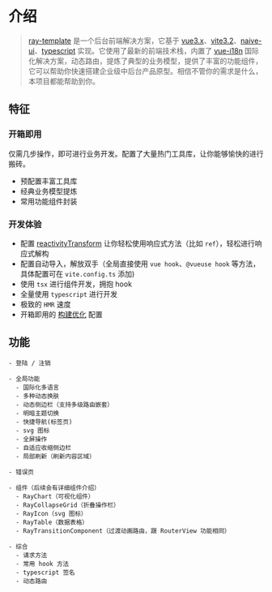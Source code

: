 # 介绍

> [ray-template](https://xiaodaigua-ray.github.io/) 是一个后台前端解决方案，它基于 [vue3.x](https://cn.vuejs.org/)、[vite3.2](https://cn.vitejs.dev/)、[naive-ui](https://www.naiveui.com/zh-CN/light)、[typescript](https://www.typescriptlang.org/) 实现。它使用了最新的前端技术栈，内置了 [vue-i18n](https://github.com/intlify/vue-i18n-next) 国际化解决方案，动态路由，提炼了典型的业务模型，提供了丰富的功能组件，它可以帮助你快速搭建企业级中后台产品原型。相信不管你的需求是什么，本项目都能帮助到你。

## 特征

### 开箱即用

仅需几步操作，即可进行业务开发。配置了大量热门工具库，让你能够愉快的进行搬砖。

- 预配置丰富工具库
- 经典业务模型提炼
- 常用功能组件封装

### 开发体验

- 配置 [reactivityTransform](https://github.com/vuejs/core/tree/main/packages/reactivity-transform) 让你轻松使用响应式方法（比如 `ref`），轻松进行响应式解构
- 配置自动导入，解放双手（全局直接使用 `vue hook`、`@vueuse hook` 等方法，具体配置可在 `vite.config.ts` 添加)
- 使用 `tsx` 进行组件开发，拥抱 hook
- 全量使用 `typescript` 进行开发
- 极致的 `HMR` 速度
- 开箱即用的 [构建优化](/articles/advanced/optimization.html) 配置

## 功能

```
- 登陆 / 注销

- 全局功能
  - 国际化多语言
  - 多种动态换肤
  - 动态侧边栏（支持多级路由嵌套）
  - 明暗主题切换
  - 快捷导航(标签页)
  - svg 图标
  - 全屏操作
  - 自适应收缩侧边栏
  - 局部刷新（刷新内容区域）

- 错误页

- 组件（后续会有详细组件介绍）
  - RayChart（可视化组件）
  - RayCollapseGrid（折叠操作栏）
  - RayIcon（svg 图标）
  - RayTable（数据表格）
  - RayTransitionComponent（过渡动画路由，跟 RouterView 功能相同）

- 综合
  - 请求方法
  - 常用 hook 方法
  - typescript 签名
  - 动态路由
```
